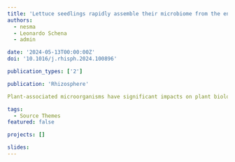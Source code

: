 ```yaml
---
title: 'Lettuce seedlings rapidly assemble their microbiome from the environment through deterministic processes'
authors:
  - nesma
  - Leonardo Schena
  - admin

date: '2024-05-13T00:00:00Z'
doi: '10.1016/j.rhisph.2024.100896'

publication_types: ['2']

publication: 'Rhizosphere'

Plant-associated microorganisms have significant impacts on plant biology, ecology, and evolution. Although several studies have examined the factors driving variations in plant microbiomes, the mechanisms underlying the assembly of the plant microbiome are still poorly understood. In this study, we used gnotobiotic plants to test (i) whether seedlings create a selective environment and drive the assembly of root and leaf microbiomes through deterministic or stochastic processes, and (ii) whether seedlings structure the microbiome that is transferred through seeds using deterministic processes and whether this pattern changes when seedlings are exposed to the environmental microbiome. Our results show that the microbiome of gnotobiotic plants (i.e., inherited through seeds) is not under the selective influence of the host plant but changes quickly when plants are exposed to soil microbiomes. Within one week, plants were able to select microorganisms from the inocula, assemble the root microbiome, and assemble the shoot microbiome. This study supports the hypothesis that plants at early developmental stages might exert strong selective activity on their microbiomes and contribute to clarifying the mechanisms of plant microbiome assembly.

tags:
  - Source Themes
featured: false

projects: []

slides:
---
```

